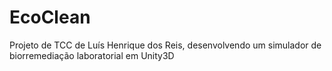 # EcoClean
Projeto de TCC de Luís Henrique dos Reis, desenvolvendo um simulador de biorremediação laboratorial em Unity3D
